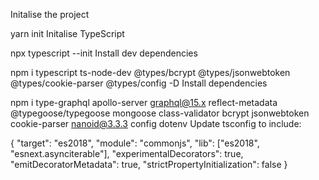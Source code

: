 Initalise the project

yarn init
Initalise TypeScript

npx typescript --init
Install dev dependencies

npm i typescript ts-node-dev @types/bcrypt @types/jsonwebtoken @types/cookie-parser @types/config -D
Install dependencies

npm i type-graphql apollo-server graphql@15.x reflect-metadata @typegoose/typegoose mongoose class-validator bcrypt jsonwebtoken cookie-parser nanoid@3.3.3 config dotenv
Update tsconfig to include:

{
"target": "es2018",
"module": "commonjs",
"lib": ["es2018", "esnext.asynciterable"],
"experimentalDecorators": true,
"emitDecoratorMetadata": true,
"strictPropertyInitialization": false
}
